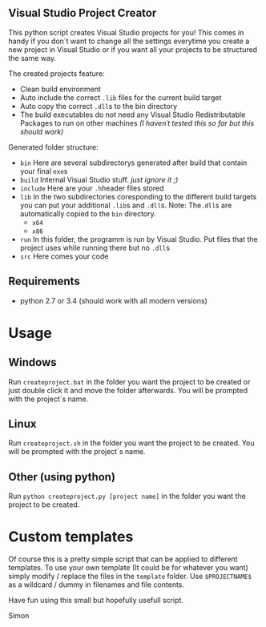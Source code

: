 ## Visual Studio Project Creator
This python script creates Visual Studio projects for you! 
This comes in handy if you don´t want to change all the settings everytime you create a new project in Visual Studio or if you want all your projects to be structured the same way.

The created projects feature:
- Clean build environment
- Auto include the correct `.lib` files for the current build target
- Auto copy the correct `.dll`s to the bin directory
- The build executables do not need any Visual Studio Redistributable Packages to run on other machines *(I haven´t tested this so far but this should work)*

Generated folder structure:
- `bin` Here are several subdirectorys generated after build that contain your final `exe`s
- `build` Internal Visual Studio stuff. *just ignore it ;)*
- `include` Here are your `.h`header files stored
- `lib` In the two subdirectories coresponding to the different build targets you can put your additional `.lib`s and `.dll`s. Note: The`.dll`s are automatically copied to the `bin` directory.
  - `x64` 
  - `x86`
- `run` In this folder, the programm is run by Visual Studio. Put files that the project uses while running there but no `.dll`s
- `src` Here comes your code


## Requirements
- python 2.7 or 3.4 (should work with all modern versions)

# Usage
## Windows
Run `createproject.bat` in the folder you want the project to be created or just double click it and move the folder afterwards.
You will be prompted with the project´s name.
## Linux
Run `createproject.sh` in the folder you want the project to be created.
You will be prompted with the project´s name.
## Other (using python)
Run `python createproject.py [project name]` in the folder you want the project to be created.

# Custom templates
Of course this is a pretty simple script that can be applied to different templates. To use your own template (It could be for whatever you want) simply modify / replace the files in the `template` folder. Use `$PROJECTNAME$` as a wildcard / dummy in filenames and file contents.

Have fun using this small but hopefully usefull script. 

Simon
